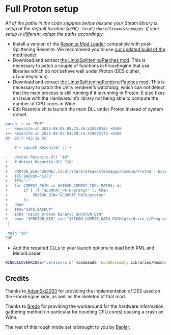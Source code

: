 # Full Proton setup

_All of the paths in the code snippets below assume your Steam library is setup at the default location `$HOME/.local/share/Steam/steamapps`. If your setup is different, adapt the paths accordingly._

- Install a version of the [Resonite Mod Loader](https://github.com/resonite-modding-group/ResoniteModLoader) compatible with post-Splittening Resonite. We recommend you to use [our updated build of the mod loader](https://github.com/Baplar/ResoniteLinuxSplitteningPatches/releases/download/v0.1.9/RML_Splittening.zip).
- Download and extract [the LinuxSplitteningPatches mod](https://github.com/Baplar/ResoniteLinuxSplitteningPatches/releases/download/v0.1.9/LinuxSplitteningPatches.zip). This is necessary to patch a couple of functions in FrooxEngine that use libraries which do not behave well under Proton (DES cipher, uTouchInjection).
- Download and extract [the LinuxSplitteningRendererPatches mod](https://github.com/Baplar/ResoniteLinuxSplitteningPatches/releases/download/v0.1.9/LinuxSplitteningRendererPatches.zip). This is necessary to patch the Unity renderer’s watchdog, which can not detect that the main process is still running if it is running in Proton. It also fixes an issue with the Hardware.Info library not being able to compute the number of CPU cores in Wine.
- Edit Resonite.sh to launch the main DLL under Proton instead of system dotnet 
```sh
patch -u << "EOF"
--- Resonite.sh	2025-08-08 00:22:39.530780185 +0200
+++ Resonite.sh	2025-08-08 01:38:14.434693170 +0200
@@ -93,7 +93,19 @@
 
 	# ~ Launch Resonite! :) ~
 
-	dotnet Resonite.dll "$@"
+	# dotnet Resonite.dll "$@"
+
+	PROTON_BIN="$HOME/.local/share/Steam/steamapps/common/Proton - Experimental/proton"
+	IFS_BACKUP="$IFS"
+	IFS=":"
+	for COMPAT_PATH in $STEAM_COMPAT_TOOL_PATHS; do
+		if [ -f "$COMPAT_PATH/proton" ]; then
+			PROTON_BIN="$COMPAT_PATH/proton"
+		fi 
+	done
+	IFS="$IFS_BACKUP"
+	echo "Using proton binary: $PROTON_BIN"
+	exec "$PROTON_BIN" run "$STEAM_COMPAT_DATA_PATH/pfx/drive_c/Program Files/dotnet/dotnet.exe" Resonite.dll "$@"
 }
 
 main "$@"
EOF
```
- Add the required DLLs to your launch options to load both RML and MelonLoader
```sh
WINEDLLOVERRIDES="version=n,b" %command% -LoadAssembly Libraries/ResoniteModLoader.dll
```

## Credits

Thanks to [AdamSki2003](https://git.adamski2003.lol/adam/ResoniteDESFix)
for providing the implementation of DES used on the FrooxEngine side,
as well as the skeleton of that mod.

Thanks to [Bredo](https://github.com/bredo228/Hardware.Info)
for providing the workaround for the hardware information gathering method
(in particular for counting CPU cores) causing a crash on Wine.

The rest of this rough mode set is brought to you by [Baplar](https://github.com/baplar).
